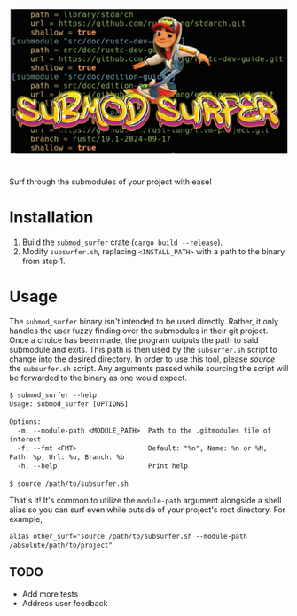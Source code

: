 <div align="center">
  <a href="https://github.com/WillLillis/"><img src="assets/submod_surfer.png"        width="500px" alt="Submod Surfer logo"/></a>
</div>

#

Surf through the submodules of your project with ease!

# Installation

1. Build the `submod_surfer` crate (`cargo build --release`).
2. Modify `subsurfer.sh`, replacing `<INSTALL_PATH>` with a path to the binary
from step 1.

# Usage

The `submod_surfer` binary isn't intended to be used directly. Rather, it only handles the
user fuzzy finding over the submodules in their git project. Once a choice has been
made, the program outputs the path to said submodule and exits. This path is then
used by the `subsurfer.sh` script to change into the desired directory. In order
to use this tool, please *source* the `subsurfer.sh` script. Any arguments passed
while sourcing the script will be forwarded to the binary as one would expect.

```
$ submod_surfer --help
Usage: submod_surfer [OPTIONS]

Options:
  -m, --module-path <MODULE_PATH>  Path to the .gitmodules file of interest
  -f, --fmt <FMT>                  Default: "%n", Name: %n or %N, Path: %p, Url: %u, Branch: %b
  -h, --help                       Print help

$ source /path/to/subsurfer.sh
```

That's it! It's common to utilize the `module-path` argument alongside a shell alias
so you can surf even while outside of your project's root directory. For example,

```shell
alias other_surf="source /path/to/subsurfer.sh --module-path /absolute/path/to/project"
```

## TODO
- Add more tests
- Address user feedback

